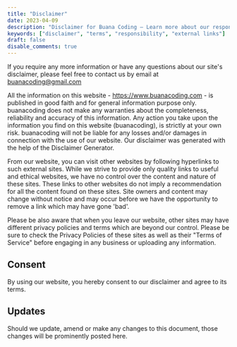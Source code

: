 ```yaml
---
title: "Disclaimer"
date: 2023-04-09
description: "Disclaimer for Buana Coding — Learn more about our responsibility and external links policy."
keywords: ["disclaimer", "terms", "responsibility", "external links"]
draft: false
disable_comments: true
---
```

If you require any more information or have any questions about our site's disclaimer, please feel free to contact us by email at buanacoding@gmail.com

All the information on this website - https://www.buanacoding.com - is published in good faith and for general information purpose only. buanacoding does not make any warranties about the completeness, reliability and accuracy of this information. Any action you take upon the information you find on this website (buanacoding), is strictly at your own risk. buanacoding will not be liable for any losses and/or damages in connection with the use of our website. Our disclaimer was generated with the help of the Disclaimer Generator.

From our website, you can visit other websites by following hyperlinks to such external sites. While we strive to provide only quality links to useful and ethical websites, we have no control over the content and nature of these sites. These links to other websites do not imply a recommendation for all the content found on these sites. Site owners and content may change without notice and may occur before we have the opportunity to remove a link which may have gone 'bad'.

Please be also aware that when you leave our website, other sites may have different privacy policies and terms which are beyond our control. Please be sure to check the Privacy Policies of these sites as well as their "Terms of Service" before engaging in any business or uploading any information.

## Consent
By using our website, you hereby consent to our disclaimer and agree to its terms.

## Updates
Should we update, amend or make any changes to this document, those changes will be prominently posted here.

